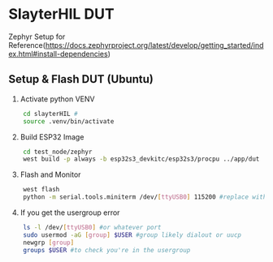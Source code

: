 # SlayterHIL DUT 

Zephyr Setup for Reference(https://docs.zephyrproject.org/latest/develop/getting_started/index.html#install-dependencies)

## Setup & Flash DUT (Ubuntu)

1. Activate python VENV
```bash
    cd slayterHIL #
    source .venv/bin/activate
```

2. Build ESP32 Image
```bash
    cd test_node/zephyr
    west build -p always -b esp32s3_devkitc/esp32s3/procpu ../app/dut 
```

3. Flash and Monitor
```bash 
    west flash
    python -m serial.tools.miniterm /dev/[ttyUSB0] 115200 #replace with your USB port
```
4. If you get the usergroup error
```bash
    ls -l /dev/[ttyUSB0] #or whatever port
    sudo usermod -aG [group] $USER #group likely dialout or uucp
    newgrp [group]
    groups $USER #to check you're in the usergroup
```

